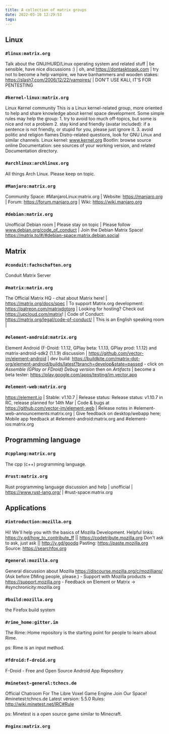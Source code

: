 ```yaml
---
title: A collection of matrix groups
date: 2022-03-10 12:29:53
tags:
---
```


## Linux

### `#linux:matrix.org`

Talk about the GNU/HURD/Linux operating system and related stuff | be sensible, have nice discussions :) | oh, and https://dontasktoask.com | try not to become a help vampire, we have banhammers and wooden stakes: https://slash7.com/2006/12/22/vampires/ | DON'T USE KALI, IT'S FOR PENTESTING

### `#kernel-linux:matrix.org`

Linux Kernel community This is a Linux kernel-related group, more oriented to help and share knowledge about kernel space development. Some simple rules may help the group: 1. try to avoid too much off-topics, but some is nice and not a problem 2. stay kind and friendly (avatar included): if a sentence is not friendly, or stupid for you, please just ignore it. 3. avoid politic and religion flames Distro-related questions, look for GNU Linux and similar channels. Linux kernel: www.kernel.org Bootlin: browse source online Documentation: see sources of your working version, and related Documentation directory.

### `#archlinux:archlinux.org`

All things Arch Linux. Please keep on topic.

### `#Manjaro:matrix.org`

Community Space: #ManjaroLinux:matrix.org | Website: https://manjaro.org | Forum: https://forum.manjaro.org | Wiki: https://wiki.manjaro.org

### `#debian:matrix.org`

Unofficial Debian room | Please stay on topic | Please follow www.debian.org/code_of_conduct | Join the Debian Matrix Space! https://matrix.to/#/#debian-space:matrix.debian.social

## Matrix

### `#conduit:fachschaften.org`

Conduit Matrix Server

### `#matrix:matrix.org`

The Official Matrix HQ - chat about Matrix here! | https://matrix.org/docs/spec | To support Matrix.org development: https://patreon.com/matrixdotorg | Looking for hosting? Check out https://upcloud.com/matrix! | Code of Conduct: https://matrix.org/legal/code-of-conduct/ | This is an English speaking room |

### `#element-android:matrix.org`

Element Android (F-Droid: 1.1.12, GPlay beta: 1.1.13, GPlay prod: 1.1.12) and matrix-android-sdk2 (1.1.9) discussion | https://github.com/vector-im/element-android | dev build: https://buildkite.com/matrix-dot-org/element-android/builds/latest?branch=develop&state=passed - click on *Assemble (GPlay or FDroid) Debug version* then on *Artifacts* | become a beta tester: https://play.google.com/apps/testing/im.vector.app

### `#element-web:matrix.org`

https://element.io | Stable: v1.10.7 | Release status: Release status: v1.10.7 in RC, release planned for 14th Mar | Code & bugs at https://github.com/vector-im/element-web | Release notes in #element-web-announcements:matrix.org | Give feedback on desktop/webapp here; Mobile app feedback at #element-android:matrix.org and #element-ios:matrix.org

## Programming language

### `#cpplang:matrix.org`

The cpp (c++) programming language.

### `#rust:matrix.org`

Rust programming language discussion and help | unofficial | https://www.rust-lang.org/ | #rust-space:matrix.org

## Applications

### `#introduction:mozilla.org`

Hi! We'll help you with the basics of Mozilla Development. Helpful links: https://v.gd/how_to_contribute_ff || https://codetribute.mozilla.org Don't ask to ask, just ask || http://v.gd/goodq Pasting: https://paste.mozilla.org Source: https://searchfox.org

### `#general:mozilla.org`

General discussion about Mozilla https://discourse.mozilla.org/c/mozillians/ (Ask before DMing people, please.) - Support with Mozilla products → https://support.mozilla.org - Feedback on Element or Matrix → #synchronicity:mozilla.org

### `#build:mozilla.org`

the Firefox build system

### `#rime_home:gitter.im`

The Rime::Home repository is the starting point for people to learn about Rime.

ps: Rime is an input method.

### `#fdroid:f-droid.org`

F-Droid - Free and Open Source Android App Repository

### `#minetest-general:tchncs.de`

Official Chatroom For The Libre Voxel Game Engine Join Our Space! #minetest:tchncs.de Latest version: 5.5.0 Rules: http://wiki.minetest.net/IRC#Rule

ps: Minetest is a open source game similar to Minecraft.

### `#nginx:matrix.org`
